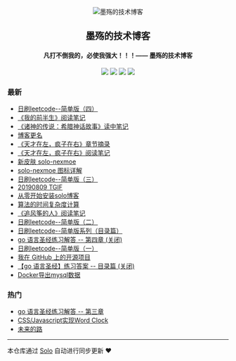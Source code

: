 <p align="center"><img alt="墨殇的技术博客" src="https://img.hacpai.com/file/2019/08/%E5%9C%86%E5%BA%95-4f20ebb2.png?imageView2/2/interlace/1/format/webp"></p><h2 align="center">
墨殇的技术博客
</h2>

<h4 align="center">凡打不倒我的，必使我强大！！！—— 墨殇的技术博客</h4>
<p align="center"><a title="墨殇的技术博客" target="_blank" href="https://github.com/InkDP/solo-blog"><img src="https://img.shields.io/github/last-commit/InkDP/solo-blog.svg?style=flat-square&color=FF9900"></a>
<a title="GitHub repo size in bytes" target="_blank" href="https://github.com/InkDP/solo-blog"><img src="https://img.shields.io/github/repo-size/InkDP/solo-blog.svg?style=flat-square"></a>
<a title="Solo Version" target="_blank" href="https://github.com/b3log/solo/releases"><img src="https://img.shields.io/badge/solo-3.6.4-f1e05a.svg?style=flat-square&color=blueviolet"></a>
<a title="Hits" target="_blank" href="https://github.com/b3log/hits"><img src="https://hits.b3log.org/InkDP/solo-blog.svg"></a></p>

### 最新

* [日刷leetcode--简单版（四）](https://www.jinjianh.com/leetcode4.html)
* [《我的前半生》阅读笔记](https://www.jinjianh.com/articles/2019/08/31/1567227232395.html)
* [《诸神的传说：希腊神话故事》读中笔记](https://www.jinjianh.com/articles/2019/08/29/1567093295295.html)
* [博客更名](https://www.jinjianh.com/InkDP)
* [《天才在左，疯子在右》章节摘录](https://www.jinjianh.com/articles/2019/08/23/1566551996115.html)
* [《天才在左，疯子在右》阅读笔记](https://www.jinjianh.com/articles/2019/08/23/1566551837849.html)
* [新皮肤 solo-nexmoe](https://www.jinjianh.com/articles/2019/08/23/1566468138289.html)
* [solo-nexmoe 图标详解](https://www.jinjianh.com/articles/2019/08/23/1566548785550.html)
* [日刷leetcode--简单版（三）](https://www.jinjianh.com/leetcode3.html)
* [20190809 TGIF](https://www.jinjianh.com/articles/2019/08/09/1565315193270.html)
* [从零开始安装solo博客](https://www.jinjianh.com/articles/2019/08/06/1565021931775.html)
* [算法的时间复杂度计算](https://www.jinjianh.com/articles/2019/08/03/1564826524260.html)
* [《追风筝的人》阅读笔记](https://www.jinjianh.com/articles/2019/07/30/1564419665414.html)
* [日刷leetcode--简单版（二）](https://www.jinjianh.com/leetcode2.html)
* [日刷leetcode--简单版系列（目录篇）](https://www.jinjianh.com/leetcode.html)
* [go 语言圣经练习解答 -- 第四章 (关闭)](https://www.jinjianh.com/articles/2019/06/12/1560331304695.html)
* [日刷leetcode--简单版（一）](https://www.jinjianh.com/leetcode1.html)
* [我在 GitHub 上的开源项目](https://www.jinjianh.com/my-github-repos)
* [【go 语言圣经】练习答案 -- 目录篇 (关闭)](https://www.jinjianh.com/articles/2019/06/16/1560663440490.html)
* [Docker导出mysql数据](https://www.jinjianh.com/articles/2019/06/11/1560267833958.html)

### 热门

* [go 语言圣经练习解答 -- 第三章](https://www.jinjianh.com/articles/2019/06/10/1560159392016.html)
* [CSS/Javascript实现Word Clock](https://www.jinjianh.com/articles/2019/06/02/1559477290334.html)
* [未来的路](https://www.jinjianh.com/articles/2019/06/07/1559921813174.html)



---

本仓库通过 [Solo](https://github.com/b3log/solo) 自动进行同步更新 ❤️ 